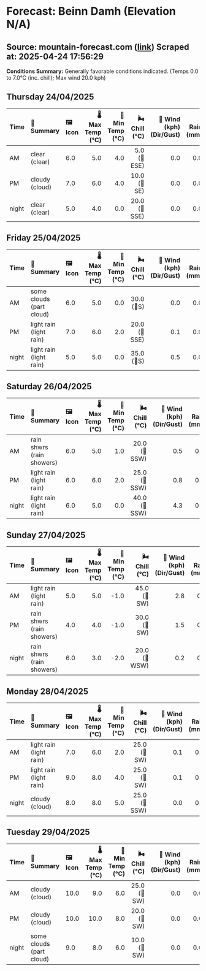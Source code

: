 # Forecast: Beinn Damh (Elevation N/A)
**Source:** mountain-forecast.com ([link](https://www.mountain-forecast.com/peaks/Beinn-Damh/forecasts/903))
**Scraped at:** 2025-04-24 17:56:29
---

**Conditions Summary:** Generally favorable conditions indicated. (Temps 0.0 to 7.0°C (inc. chill); Max wind 20.0 kph)

## Thursday 24/04/2025
| **Time** | **📝 Summary** | **🖼️ Icon** | **🌡️ Max Temp (°C)** | **🥶 Min Temp (°C)** | **🌬️ Chill (°C)** | **💨 Wind (kph) (Dir/Gust)** | **💧 Rain (mm)** | **❄️ Snow (cm)** | **☁️ Cloud Base (m)** | **🧊 Freezing Lvl (m)** |
|:------- |:------- |:----- |--------------: |-------------: |-----------: |---------------------: |---------: |----------: |---------------: |----------------: |
| AM      | clear<br><span class="icon-desc">(clear)</span> | 6.0 | 5.0 | 4.0 | 5.0<br>(🧭ESE) | 0.0 | 0.0 | 750 | 1700 |
| PM      | cloudy<br><span class="icon-desc">(cloud)</span> | 7.0 | 6.0 | 4.0 | 10.0<br>(🧭SE) | 0.0 | 0.0 | 900 | 1850 |
| night   | clear<br><span class="icon-desc">(clear)</span> | 5.0 | 4.0 | 0.0 | 20.0<br>(🧭SSE) | 0.0 | 0.0 | 850 | 1800 |

## Friday 25/04/2025
| **Time** | **📝 Summary** | **🖼️ Icon** | **🌡️ Max Temp (°C)** | **🥶 Min Temp (°C)** | **🌬️ Chill (°C)** | **💨 Wind (kph) (Dir/Gust)** | **💧 Rain (mm)** | **❄️ Snow (cm)** | **☁️ Cloud Base (m)** | **🧊 Freezing Lvl (m)** |
|:------- |:------- |:----- |--------------: |-------------: |-----------: |---------------------: |---------: |----------: |---------------: |----------------: |
| AM      | some clouds<br><span class="icon-desc">(part cloud)</span> | 6.0 | 5.0 | 0.0 | 30.0<br>(🧭S) | 0.0 | 0.0 | - | 1800 |
| PM      | light rain<br><span class="icon-desc">(light rain)</span> | 7.0 | 6.0 | 2.0 | 20.0<br>(🧭SSE) | 0.1 | 0.0 | 850 | 1750 |
| night   | light rain<br><span class="icon-desc">(light rain)</span> | 5.0 | 5.0 | 0.0 | 35.0<br>(🧭S) | 0.5 | 0.0 | 700 | 1800 |

## Saturday 26/04/2025
| **Time** | **📝 Summary** | **🖼️ Icon** | **🌡️ Max Temp (°C)** | **🥶 Min Temp (°C)** | **🌬️ Chill (°C)** | **💨 Wind (kph) (Dir/Gust)** | **💧 Rain (mm)** | **❄️ Snow (cm)** | **☁️ Cloud Base (m)** | **🧊 Freezing Lvl (m)** |
|:------- |:------- |:----- |--------------: |-------------: |-----------: |---------------------: |---------: |----------: |---------------: |----------------: |
| AM      | rain shwrs<br><span class="icon-desc">(rain showers)</span> | 6.0 | 5.0 | 1.0 | 20.0<br>(🧭SSW) | 0.5 | 0.0 | 350 | 1700 |
| PM      | light rain<br><span class="icon-desc">(light rain)</span> | 6.0 | 6.0 | 2.0 | 25.0<br>(🧭SSW) | 0.8 | 0.0 | 500 | 1700 |
| night   | light rain<br><span class="icon-desc">(light rain)</span> | 6.0 | 5.0 | 0.0 | 40.0<br>(🧭SSW) | 4.3 | 0.0 | 750 | 1950 |

## Sunday 27/04/2025
| **Time** | **📝 Summary** | **🖼️ Icon** | **🌡️ Max Temp (°C)** | **🥶 Min Temp (°C)** | **🌬️ Chill (°C)** | **💨 Wind (kph) (Dir/Gust)** | **💧 Rain (mm)** | **❄️ Snow (cm)** | **☁️ Cloud Base (m)** | **🧊 Freezing Lvl (m)** |
|:------- |:------- |:----- |--------------: |-------------: |-----------: |---------------------: |---------: |----------: |---------------: |----------------: |
| AM      | light rain<br><span class="icon-desc">(light rain)</span> | 5.0 | 5.0 | -1.0 | 45.0<br>(🧭SW) | 2.8 | 0.0 | 250 | 1800 |
| PM      | rain shwrs<br><span class="icon-desc">(rain showers)</span> | 4.0 | 4.0 | -1.0 | 30.0<br>(🧭SW) | 1.5 | 0.0 | 250 | 1450 |
| night   | rain shwrs<br><span class="icon-desc">(rain showers)</span> | 6.0 | 3.0 | -2.0 | 20.0<br>(🧭WSW) | 0.2 | 0.0 | 600 | 1600 |

## Monday 28/04/2025
| **Time** | **📝 Summary** | **🖼️ Icon** | **🌡️ Max Temp (°C)** | **🥶 Min Temp (°C)** | **🌬️ Chill (°C)** | **💨 Wind (kph) (Dir/Gust)** | **💧 Rain (mm)** | **❄️ Snow (cm)** | **☁️ Cloud Base (m)** | **🧊 Freezing Lvl (m)** |
|:------- |:------- |:----- |--------------: |-------------: |-----------: |---------------------: |---------: |----------: |---------------: |----------------: |
| AM      | light rain<br><span class="icon-desc">(light rain)</span> | 7.0 | 6.0 | 2.0 | 25.0<br>(🧭SW) | 0.1 | 0.0 | 400 | 2150 |
| PM      | light rain<br><span class="icon-desc">(light rain)</span> | 9.0 | 8.0 | 4.0 | 25.0<br>(🧭SW) | 0.1 | 0.0 | 550 | 2250 |
| night   | cloudy<br><span class="icon-desc">(cloud)</span> | 8.0 | 8.0 | 5.0 | 25.0<br>(🧭SSW) | 0.0 | 0.0 | 2600 | 2450 |

## Tuesday 29/04/2025
| **Time** | **📝 Summary** | **🖼️ Icon** | **🌡️ Max Temp (°C)** | **🥶 Min Temp (°C)** | **🌬️ Chill (°C)** | **💨 Wind (kph) (Dir/Gust)** | **💧 Rain (mm)** | **❄️ Snow (cm)** | **☁️ Cloud Base (m)** | **🧊 Freezing Lvl (m)** |
|:------- |:------- |:----- |--------------: |-------------: |-----------: |---------------------: |---------: |----------: |---------------: |----------------: |
| AM      | cloudy<br><span class="icon-desc">(cloud)</span> | 10.0 | 9.0 | 6.0 | 25.0<br>(🧭SW) | 0.0 | 0.0 | 6300 | 2700 |
| PM      | cloudy<br><span class="icon-desc">(cloud)</span> | 10.0 | 10.0 | 8.0 | 20.0<br>(🧭SW) | 0.0 | 0.0 | 6300 | 2700 |
| night   | some clouds<br><span class="icon-desc">(part cloud)</span> | 9.0 | 8.0 | 6.0 | 10.0<br>(🧭SW) | 0.0 | 0.0 | 6400 | 2700 |